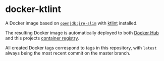 # docker-ktlint

A Docker image based on [`openjdk:jre-slim`](https://hub.docker.com/_/openjdk/) with [ktlint](https://ktlint.github.io) installed.

The resulting Docker image is automatically deployed to both [Docker Hub](https://hub.docker.com/r/kkopper/ktlint/) and this projects [container registry](https://gitlab.com/kkopper/ktlint/container_registry).

All created Docker tags correspond to tags in this repository, with `latest` always being the most recent commit on the master branch.
